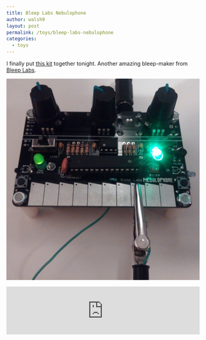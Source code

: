 ```yaml
---
title: Bleep Labs Nebulophone
author: walsh9
layout: post
permalink: /toys/bleep-labs-nebulophone
categories:
  - toys
---
```

I finally put [this kit][1] together tonight. Another amazing bleep-maker from [Bleep Labs][2].

![Bleep Labs Nebulophone](/i/IMG_20150818_2123383.jpg)

<iframe width="100%" height="125" scrolling="no" frameborder="no" src="https://w.soundcloud.com/player/?url=https%3A//api.soundcloud.com/tracks/219888781&amp;auto_play=false&amp;hide_related=false&amp;show_comments=true&amp;show_user=true&amp;show_reposts=false&amp;visual=true"></iframe>

 [1]: http://bleeplabs.com/store/nebulophone/
 [2]: http://bleeplabs.com/
